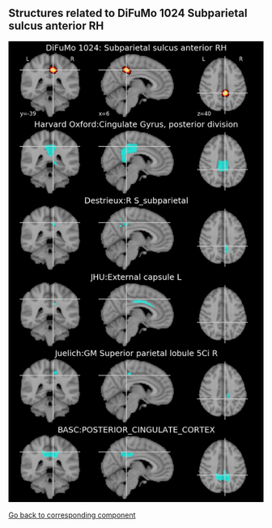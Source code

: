 


## Structures related to DiFuMo 1024 Subparietal sulcus anterior RH

![590](590.jpg "Structures related to DiFuMo 1024 Subparietal sulcus anterior RH")

[Go back to corresponding component](https://parietal-inria.github.io/DiFuMo/1024/html/590.html)